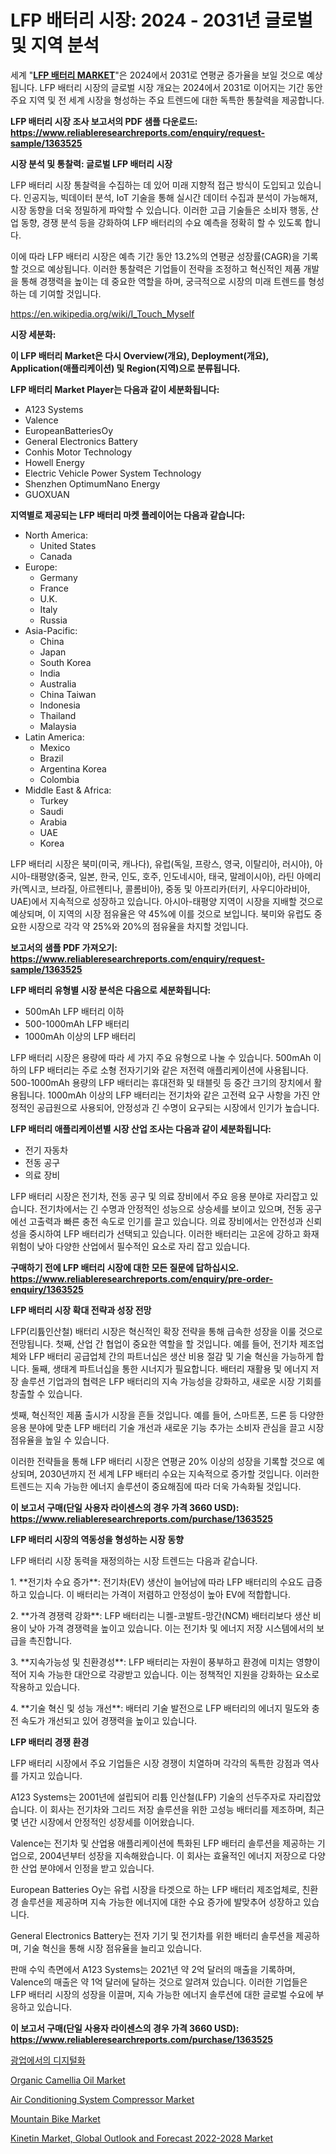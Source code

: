 <p><h1>LFP 배터리 시장: 2024 - 2031년 글로벌 및 지역 분석</h1></p><p>세계 "<strong><a href="https://www.reliableresearchreports.com/global-lfp-battery-market-r1363525">LFP 배터리 MARKET</a></strong>"은 2024에서 2031로 연평균 증가율을 보일 것으로 예상됩니다. LFP 배터리 시장의 글로벌 시장 개요는 2024에서 2031로 이어지는 기간 동안 주요 지역 및 전 세계 시장을 형성하는 주요 트렌드에 대한 독특한 통찰력을 제공합니다.</p>
<p><strong>LFP 배터리 시장 조사 보고서의 PDF 샘플 다운로드: <a href="https://www.reliableresearchreports.com/enquiry/request-sample/1363525">https://www.reliableresearchreports.com/enquiry/request-sample/1363525</a></strong></p>
<p><strong>시장 분석 및 통찰력: 글로벌 LFP 배터리 시장</strong></p>
<p><p>LFP 배터리 시장 통찰력을 수집하는 데 있어 미래 지향적 접근 방식이 도입되고 있습니다. 인공지능, 빅데이터 분석, IoT 기술을 통해 실시간 데이터 수집과 분석이 가능해져, 시장 동향을 더욱 정밀하게 파악할 수 있습니다. 이러한 고급 기술들은 소비자 행동, 산업 동향, 경쟁 분석 등을 강화하여 LFP 배터리의 수요 예측을 정확히 할 수 있도록 합니다. </p><p>이에 따라 LFP 배터리 시장은 예측 기간 동안 13.2%의 연평균 성장률(CAGR)을 기록할 것으로 예상됩니다. 이러한 통찰력은 기업들이 전략을 조정하고 혁신적인 제품 개발을 통해 경쟁력을 높이는 데 중요한 역할을 하며, 궁극적으로 시장의 미래 트렌드를 형성하는 데 기여할 것입니다.</p></p>
<p><a href="%7CAUTHORITHY_DOMAIN_URL%7C">https://en.wikipedia.org/wiki/I_Touch_Myself</a></p>
<p><strong>시장 세분화:</strong></p>
<p><strong>이 LFP 배터리 Market은 다시 Overview(개요), Deployment(개요), Application(애플리케이션) 및 Region(지역)으로 분류됩니다.</strong></p>
<p><strong>LFP 배터리 Market Player는 다음과 같이 세분화됩니다:</strong></p>
<p><ul><li>A123 Systems</li><li>Valence</li><li>EuropeanBatteriesOy</li><li>General Electronics Battery</li><li>Conhis Motor Technology</li><li>Howell Energy</li><li>Electric Vehicle Power System Technology</li><li>Shenzhen OptimumNano Energy</li><li>GUOXUAN</li></ul></p>
<p><strong>지역별로 제공되는 LFP 배터리 마켓 플레이어는 다음과 같습니다:</strong></p>
<p><ul>
    <li>
        North America:
        <ul>
            <li>United States</li>
            <li>Canada</li>
        </ul>
    </li>
    <li>
        Europe:
        <ul>
            <li>Germany</li>
            <li>France</li>
            <li>U.K.</li>
            <li>Italy</li>
            <li>Russia</li>
        </ul>
    </li>
    <li>
        Asia-Pacific:
        <ul>
            <li>China</li>
            <li>Japan</li>
            <li>South Korea</li>
            <li>India</li>
            <li>Australia</li>
            <li>China Taiwan</li>
            <li>Indonesia</li>
            <li>Thailand</li>
            <li>Malaysia</li>
        </ul>
    </li>
    <li>
        Latin America:
        <ul>
            <li>Mexico</li>
            <li>Brazil</li>
            <li>Argentina Korea</li>
            <li>Colombia</li>
        </ul>
    </li>
    <li>
        Middle East & Africa:
        <ul>
            <li>Turkey</li>
            <li>Saudi</li>
            <li>Arabia</li>
            <li>UAE</li>
            <li>Korea</li>
        </ul>
    </li>
    </ul></p>
<p><p>LFP 배터리 시장은 북미(미국, 캐나다), 유럽(독일, 프랑스, 영국, 이탈리아, 러시아), 아시아-태평양(중국, 일본, 한국, 인도, 호주, 인도네시아, 태국, 말레이시아), 라틴 아메리카(멕시코, 브라질, 아르헨티나, 콜롬비아), 중동 및 아프리카(터키, 사우디아라비아, UAE)에서 지속적으로 성장하고 있습니다. 아시아-태평양 지역이 시장을 지배할 것으로 예상되며, 이 지역의 시장 점유율은 약 45%에 이를 것으로 보입니다. 북미와 유럽도 중요한 시장으로 각각 약 25%와 20%의 점유율을 차지할 것입니다.</p></p>
<p><strong>보고서의 샘플 PDF 가져오기: <a href="https://www.reliableresearchreports.com/enquiry/request-sample/1363525">https://www.reliableresearchreports.com/enquiry/request-sample/1363525</a></strong></p>
<p><strong>LFP 배터리 유형별 시장 분석은 다음으로 세분화됩니다:</strong></p>
<p><ul><li>500mAh LFP 배터리 이하</li><li>500-1000mAh LFP 배터리</li><li>1000mAh 이상의 LFP 배터리</li></ul></p>
<p><p>LFP 배터리 시장은 용량에 따라 세 가지 주요 유형으로 나눌 수 있습니다. 500mAh 이하의 LFP 배터리는 주로 소형 전자기기와 같은 저전력 애플리케이션에 사용됩니다. 500-1000mAh 용량의 LFP 배터리는 휴대전화 및 태블릿 등 중간 크기의 장치에서 활용됩니다. 1000mAh 이상의 LFP 배터리는 전기차와 같은 고전력 요구 사항을 가진 안정적인 공급원으로 사용되어, 안정성과 긴 수명이 요구되는 시장에서 인기가 높습니다.</p></p>
<p><strong>LFP 배터리 애플리케이션별 시장 산업 조사는 다음과 같이 세분화됩니다:</strong></p>
<p><ul><li>전기 자동차</li><li>전동 공구</li><li>의료 장비</li></ul></p>
<p><p>LFP 배터리 시장은 전기차, 전동 공구 및 의료 장비에서 주요 응용 분야로 자리잡고 있습니다. 전기차에서는 긴 수명과 안정적인 성능으로 상승세를 보이고 있으며, 전동 공구에선 고출력과 빠른 충전 속도로 인기를 끌고 있습니다. 의료 장비에서는 안전성과 신뢰성을 중시하여 LFP 배터리가 선택되고 있습니다. 이러한 배터리는 고온에 강하고 화재 위험이 낮아 다양한 산업에서 필수적인 요소로 자리 잡고 있습니다.</p></p>
<p><strong>구매하기 전에 LFP 배터리 시장에 대한 모든 질문에 답하십시오. <a href="https://www.reliableresearchreports.com/enquiry/pre-order-enquiry/1363525">https://www.reliableresearchreports.com/enquiry/pre-order-enquiry/1363525</a></strong></p>
<p><strong>LFP 배터리 시장 확대 전략과 성장 전망</strong></p>
<p><p>LFP(리튬인산철) 배터리 시장은 혁신적인 확장 전략을 통해 급속한 성장을 이룰 것으로 전망됩니다. 첫째, 산업 간 협업이 중요한 역할을 할 것입니다. 예를 들어, 전기차 제조업체와 LFP 배터리 공급업체 간의 파트너십은 생산 비용 절감 및 기술 혁신을 가능하게 합니다. 둘째, 생태계 파트너십을 통한 시너지가 필요합니다. 배터리 재활용 및 에너지 저장 솔루션 기업과의 협력은 LFP 배터리의 지속 가능성을 강화하고, 새로운 시장 기회를 창출할 수 있습니다.</p><p>셋째, 혁신적인 제품 출시가 시장을 흔들 것입니다. 예를 들어, 스마트폰, 드론 등 다양한 응용 분야에 맞춘 LFP 배터리 기술 개선과 새로운 기능 추가는 소비자 관심을 끌고 시장 점유율을 높일 수 있습니다.</p><p>이러한 전략들을 통해 LFP 배터리 시장은 연평균 20% 이상의 성장을 기록할 것으로 예상되며, 2030년까지 전 세계 LFP 배터리 수요는 지속적으로 증가할 것입니다. 이러한 트렌드는 지속 가능한 에너지 솔루션이 중요해짐에 따라 더욱 가속화될 것입니다.</p></p>
<p><strong>이 보고서 구매(단일 사용자 라이센스의 경우 가격 3660 USD): <a href="https://www.reliableresearchreports.com/purchase/1363525">https://www.reliableresearchreports.com/purchase/1363525</a></strong></p>
<p><strong>LFP 배터리 시장의 역동성을 형성하는 시장 동향</strong></p>
<p><p>LFP 배터리 시장 동력을 재정의하는 시장 트렌드는 다음과 같습니다.</p><p>1. **전기차 수요 증가**: 전기차(EV) 생산이 늘어남에 따라 LFP 배터리의 수요도 급증하고 있습니다. 이 배터리는 가격이 저렴하고 안정성이 높아 EV에 적합합니다.</p><p>2. **가격 경쟁력 강화**: LFP 배터리는 니켈-코발트-망간(NCM) 배터리보다 생산 비용이 낮아 가격 경쟁력을 높이고 있습니다. 이는 전기차 및 에너지 저장 시스템에서의 보급을 촉진합니다.</p><p>3. **지속가능성 및 친환경성**: LFP 배터리는 자원이 풍부하고 환경에 미치는 영향이 적어 지속 가능한 대안으로 각광받고 있습니다. 이는 정책적인 지원을 강화하는 요소로 작용하고 있습니다.</p><p>4. **기술 혁신 및 성능 개선**: 배터리 기술 발전으로 LFP 배터리의 에너지 밀도와 충전 속도가 개선되고 있어 경쟁력을 높이고 있습니다.</p></p>
<p><strong>LFP 배터리 경쟁 환경</strong></p>
<p><p>LFP 배터리 시장에서 주요 기업들은 시장 경쟁이 치열하며 각각의 독특한 강점과 역사를 가지고 있습니다. </p><p>A123 Systems는 2001년에 설립되어 리튬 인산철(LFP) 기술의 선두주자로 자리잡았습니다. 이 회사는 전기차와 그리드 저장 솔루션을 위한 고성능 배터리를 제조하며, 최근 몇 년간 시장에서 안정적인 성장세를 이어왔습니다.</p><p>Valence는 전기차 및 산업용 애플리케이션에 특화된 LFP 배터리 솔루션을 제공하는 기업으로, 2004년부터 성장을 지속해왔습니다. 이 회사는 효율적인 에너지 저장으로 다양한 산업 분야에서 인정을 받고 있습니다.</p><p>European Batteries Oy는 유럽 시장을 타겟으로 하는 LFP 배터리 제조업체로, 친환경 솔루션을 제공하며 지속 가능한 에너지에 대한 수요 증가에 발맞추어 성장하고 있습니다.</p><p>General Electronics Battery는 전자 기기 및 전기차를 위한 배터리 솔루션을 제공하며, 기술 혁신을 통해 시장 점유율을 늘리고 있습니다.</p><p>판매 수익 측면에서 A123 Systems는 2021년 약 2억 달러의 매출을 기록하며, Valence의 매출은 약 1억 달러에 달하는 것으로 알려져 있습니다. 이러한 기업들은 LFP 배터리 시장의 성장을 이끌며, 지속 가능한 에너지 솔루션에 대한 글로벌 수요에 부응하고 있습니다.</p></p>
<p><strong>이 보고서 구매(단일 사용자 라이센스의 경우 가격 3660 USD): <a href="https://www.reliableresearchreports.com/purchase/1363525">https://www.reliableresearchreports.com/purchase/1363525</a></strong></p>
<p><p><a href="https://medium.com/@mistybarton1943/%EC%84%B8%EA%B3%84-digitalization-in-mining-market-%EC%9D%80-2024%EC%97%90%EC%84%9C-2031%EB%A1%9C-%EC%97%B0%ED%8F%89%EA%B7%A0-%EC%A6%9D%EA%B0%80%EC%9C%A8%EC%9D%84-%EB%B3%B4%EC%9D%BC-%EA%B2%83%EC%9C%BC%EB%A1%9C-%EC%98%88%EC%83%81%EB%90%A9%EB%8B%88%EB%8B%A4-6f618bf19d6d">광업에서의 디지털화</a></p><p><a href="https://issuu.com/reportprime-2/docs/organic-camellia-oil-market-size-20_de7210d08606b1">Organic Camellia Oil Market</a></p><p><a href="https://medium.com/@belaayi865/the-air-conditioning-system-compressor-market-has-witnessed-significant-growth-in-recent-years-b4eefabf0513">Air Conditioning System Compressor Market</a></p><p><a href="https://medium.com/@belaayi865/the-global-market-overview-of-the-mountain-bike-market-provides-a-unique-perspective-on-the-key-f2ff3c2f64c6">Mountain Bike Market</a></p><p><a href="https://github.com/petbigbeepjn/Market-Research-Report-List-1/blob/main/kinetin-market-global-outlook-and-forecast-2022-2028-market.md">Kinetin Market, Global Outlook and Forecast 2022-2028 Market</a></p></p>
